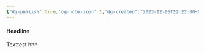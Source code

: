 ```yaml
---
{"dg-publish":true,"dg-note-icon":1,"dg-created":"2023-12-05T22:22:00+08:00","dg-updated":"2023-12-05T22:28:00+08:00","tags":["Test","Text"],"dg-path":"Test/TestText.md","permalink":"/Test/TestText/","dgPassFrontmatter":true,"noteIcon":1,"created":"2023-12-05T22:22:00+08:00","updated":"2023-12-05T22:28:00+08:00"}
---
```



#### Headline

Texttest
hhh